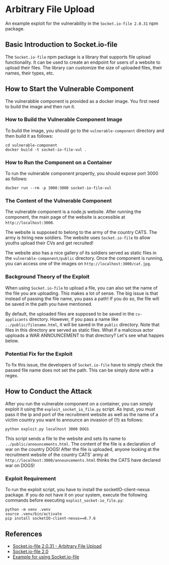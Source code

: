 # Arbitrary File Upload

An example exploit for the vulnerability in the `Socket.io-file 2.0.31` npm package.

## Basic Introduction to Socket.io-file

The `Socket.io-file` npm package is a library that supports file upload functionality. It can be used to create an endpoint for users of a website to upload their files. The library can customize the size of uploaded files, their names, their types, etc.

## How to Start the Vulnerable Component

The vulnerabble component is provided as a docker image. You first need to build the image and then run it.

### How to Build the Vulnerable Component Image
To build the image, you should go to the `vulnerable-component` directory and then build it as follows:
```
cd vulnerable-component
docker build -t socket-io-file-vul .
```

### How to Run the Component on a Container

To run the vulnerable component propertly, you should expose port 3000 as follows:
```
docker run --rm -p 3000:3000 socket-io-file-vul
```

### The Content of the Vulnerable Component

The vulnerable component is a node.js website. After running the component, the main page of the website is accessible at `http://localhost:3000`.

The website is supposed to belong to the army of the country CATS. The army is hiring new soldiers. The website uses `Socket.io-file` to allow youths upload their CVs and get recruited!

The website also has a nice gallery of its soldiers served as static files in the `vulnerable-component/public` directory. Once the component is running, you can access one of the images on `http://localhost:3000/cat.jpg`.

### Background Theory of the Exploit

When using `Socket.io-file` to upload a file, you can also set the name of the file you are uploading. This makes a lot of sense. The big issue is that instead of passing the file name, you pass a path! If you do so, the file will be saved in the path you have mentioned.

By default, the uploaded files are supposed to be saved in the `cv-applicants` directory. However, if you pass a name like `../public/filename.html`, it will be saved in the `public` directory. Note that files in this directory are served as static files. What if a malicious actor upploads a WAR ANNOUNCEMENT to that directory? Let's see what happes below.

### Potential Fix for the Exploit

To fix this issue, the developers of `Socket.io-file` have to simply check the passed file name does not set the path. This can be simply done with a regex.

## How to Conduct the Attack

After you run the vulnerable component on a container, you can simply exploit it using the `exploit_socket_io_file.py` script. As input, you must pass it the ip and port of the recruitment website as well as the name of a victim country you want to announce an invasion of (!!) as follows:

```
python exploit.py localhost 3000 DOGS
```

This script sends a file to the website and sets its name to `../public/announcements.html`. The content of the file is a declaration of war on the country DOGS! After the file is uploaded, anyone looking at the recruitment website of the country CATS' army at `http://localhost:3000/announcements.html` thinks the CATS have declared war on DOGS!

### Exploit Requirement

To run the exploit script, you have to install the socketIO-client-nexus package. If you do not have it on your system, execute the following commands before executing `exploit_socket-io_file.py`:

```
python -m venv .venv
source .venv/bin/activate
pip install socketIO-client-nexus==0.7.6
```

## References
- [Socket.io-file 2.0.31 - Arbitrary File Upload](https://www.exploit-db.com/exploits/48713)
- [Socket.io-file 2.0](https://www.npmjs.com/package/socket.io-file)
- [Example for using Socket.io-file](https://github.com/rico345100/socket.io-file-example)